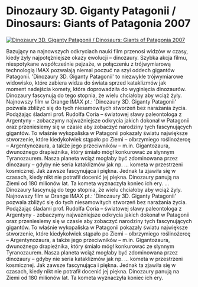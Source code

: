 Dinozaury 3D. Giganty Patagonii / Dinosaurs: Giants of Patagonia 2007 
=============
[![Dinozaury 3D. Giganty Patagonii / Dinosaurs: Giants of Patagonia 2007 ](http://vidos.pl/images/player.gif)](http://vidos.pl/dinozaury-3d-giganty-patagonii-dinosaurs-giants-of-patagonia-2007)

 Bazujący na najnowszych odkryciach nauki film przenosi widzów w czasy, kiedy żyły najpotężniejsze okazy ewolucji – dinozaury. Szybka akcja filmu, niespotykane współcześnie pejzaże, w połączeniu z trójwymiarową technologią IMAX pozwalają niemal poczuć na szyi oddech gigantów Patagonii. 'Dinozaury 3D. Giganty Patagonii' to niezwykłe trójwymiarowe widowisko, które zabiera widza do świata sprzed kataklizmów jak moment nadejścia komety, która doprowadziła do wyginięcia dinozaurów. Dinozaury fascynują do tego stopnia, że wielu chciałoby aby wciąż żyły. Najnowszy film w Orange IMAX pt.: 'Dinozaury 3D. Giganty Patagonii' pozwala zbliżyć się do tych niesamowitych stworzeń bez narażania życia. Podążając śladami prof. Rudolfa Coria – światowej sławy paleontologa z Argentyny - zobaczymy najważniejsze odkrycia jakich dokonał w Patagonii oraz przeniesiemy się w czasie aby zobaczyć narodziny tych fascynujących gigantów. To właśnie wykopaliska w Patagonii pokazały światu największe stworzenie, które kiedykolwiek stąpało po Ziemi – olbrzymiego roślinożercę – Argentynozaura, a także jego przeciwników – m.in. Gigantozaura, dwunożnego drapieżnika, który śmiało mógł konkurować ze słynnym Tyranozaurem. Nasza planeta wciąż mogłaby być zdominowana przez dinozaury – gdyby nie seria kataklizmów jak np. ... kometa w przestrzeni kosmicznej. Jak zawsze fascynująca i piękna. Jednak ta zjawiła się w czasach, kiedy nikt nie potrafił docenić jej piękna. Dinozaury panują na Ziemi od 180 milionów lat. Ta kometa wyznaczyła koniec ich ery.  ... Dinozaury fascynują do tego stopnia, że wielu chciałoby aby wciąż żyły. Najnowszy film w Orange IMAX pt.: 'Dinozaury 3D. Giganty Patagonii' pozwala zbliżyć się do tych niesamowitych stworzeń bez narażania życia. Podążając śladami prof. Rudolfa Coria – światowej sławy paleontologa z Argentyny - zobaczymy najważniejsze odkrycia jakich dokonał w Patagonii oraz przeniesiemy się w czasie aby zobaczyć narodziny tych fascynujących gigantów. To właśnie wykopaliska w Patagonii pokazały światu największe stworzenie, które kiedykolwiek stąpało po Ziemi – olbrzymiego roślinożercę – Argentynozaura, a także jego przeciwników – m.in. Gigantozaura, dwunożnego drapieżnika, który śmiało mógł konkurować ze słynnym Tyranozaurem. Nasza planeta wciąż mogłaby być zdominowana przez dinozaury – gdyby nie seria kataklizmów jak np. ... kometa w przestrzeni kosmicznej. Jak zawsze fascynująca i piękna. Jednak ta zjawiła się w czasach, kiedy nikt nie potrafił docenić jej piękna. Dinozaury panują na Ziemi od 180 milionów lat. Ta kometa wyznaczyła koniec ich ery.
